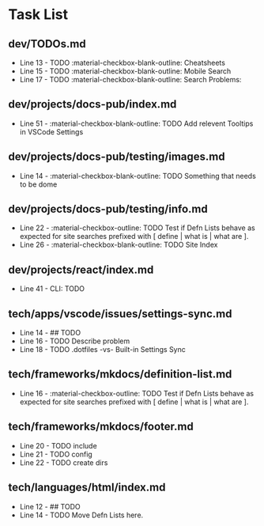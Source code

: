 # Task List

## dev/TODOs.md
+ Line 13 - TODO :material-checkbox-blank-outline: Cheatsheets
+ Line 15 - TODO :material-checkbox-blank-outline: Mobile Search
+ Line 17 - TODO :material-checkbox-blank-outline: Search Problems:

## dev/projects/docs-pub/index.md
+ Line 51 - :material-checkbox-blank-outline: TODO Add relevent Tooltips in VSCode Settings

## dev/projects/docs-pub/testing/images.md
+ Line 14 - :material-checkbox-blank-outline: TODO Something that needs to be dome

## dev/projects/docs-pub/testing/info.md
+ Line 22 - :material-checkbox-outline: TODO Test if Defn Lists behave as expected for site searches prefixed with [ define | what is | what are ].
+ Line 26 - :material-checkbox-blank-outline: TODO Site Index

## dev/projects/react/index.md
+ Line 41 - CLI: TODO

## tech/apps/vscode/issues/settings-sync.md
+ Line 14 - ## TODO
+ Line 16 - TODO Describe problem
+ Line 18 - TODO .dotfiles -vs- Built-in Settings Sync

## tech/frameworks/mkdocs/definition-list.md
+ Line 16 - :material-checkbox-outline: TODO Test if Defn Lists behave as expected for site searches prefixed with [ define | what is | what are ].

## tech/frameworks/mkdocs/footer.md
+ Line 20 - TODO include
+ Line 21 - TODO config
+ Line 22 - TODO create dirs

## tech/languages/html/index.md
+ Line 12 - ## TODO
+ Line 14 - TODO Move Defn Lists here.

